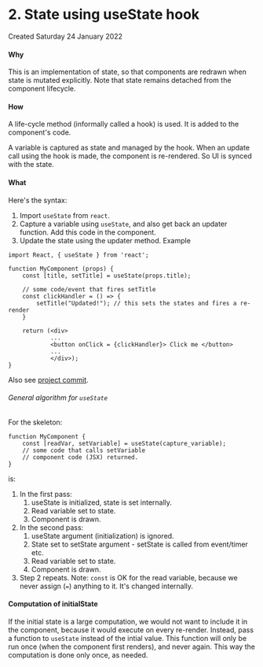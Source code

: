# 2. State using useState hook
Created Saturday 24 January 2022

#### Why
This is an implementation of state, so that components are redrawn when state is mutated explicitly. Note that state remains detached from the component lifecycle.

#### How
A life-cycle method (informally called a hook) is used. It is added to the component's code.

A variable is captured as state and managed by the hook.
When an update call using the hook is made, the component is re-rendered. So UI is synced with the state.

#### What
Here's the syntax:
1. Import `useState` from `react`.
2. Capture a variable using `useState`, and also get back an updater function. Add this code in the component.
3. Update the state using the updater method.
Example
```JSX
import React, { useState } from 'react';

function MyComponent (props) {
	const [title, setTitle] = useState(props.title);

	// some code/event that fires setTitle
	const clickHandler = () => {
		setTitle("Updated!"); // this sets the states and fires a re-render
	}

	return (<div>
			...
			<button onClick = {clickHandler}> Click me </button>
			...
			</div>);
}
```
Also see [project commit](https://github.com/exemplar-codes/expense-tracker-react/commit/45d42efca9e80754120da43d5989c05519a2965f).

###### General algorithm for `useState`
For the skeleton:
```JSX
function MyComponent {
	const [readVar, setVariable] = useState(capture_variable);
	// some code that calls setVariable
	// component code (JSX) returned.
}
```
is:
1. In the first pass:
	1. useState is initialized, state is set internally.
	2. Read variable set to state.
	3. Component is drawn.
2. In the second pass:
	1. useState argument (initialization) is ignored.
	2. State set to setState argument - setState is called from event/timer etc.
	3. Read variable set to state.
	4. Component is drawn.
3.  Step 2 repeats.
Note: `const` is OK for the read variable, because we never assign (`=`) anything to it. It's changed internally.

#### Computation of initialState
If the initial state is a large computation, we would not want to include it in the component, because it would execute on every re-render. Instead, pass a function to `useState` instead of the intial value. This function will only be run once (when the component first renders), and never again. This way the computation is done only once, as needed.
